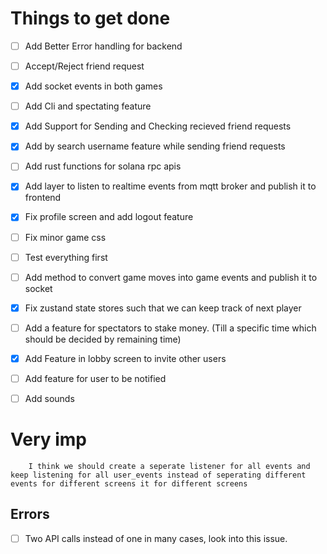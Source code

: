 # Things to get done

- [ ] Add Better Error handling for backend
- [ ] Accept/Reject friend request
- [x] Add socket events in both games
- [ ] Add Cli and spectating feature
- [x] Add Support for Sending and Checking recieved friend requests
- [x] Add by search username feature while sending friend requests
- [ ] Add rust functions for solana rpc apis
- [x] Add layer to listen to realtime events from mqtt broker and publish it to frontend
- [x] Fix profile screen and add logout feature
- [ ] Fix minor game css 
- [ ] Test everything first
- [ ] Add method to convert game moves into game events and publish it to socket
- [x] Fix zustand state stores such that we can keep track of next player
- [ ] Add a feature for spectators to stake money. (Till a specific time which should be decided by remaining time)
- [x] Add Feature in lobby screen to invite other users
- [ ] Add feature for user to be notified
- [ ] Add sounds


# Very imp
```
    I think we should create a seperate listener for all events and keep listening for all user_events instead of seperating different events for different screens it for different screens
```

## Errors
- [ ] Two API calls instead of one in many cases, look into this issue.